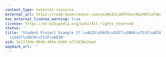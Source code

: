 ```yaml
---
content_type: external-resource
external_url: https://read.bookcreator.com/xxuNXZnCuGPfHvecRqcMOfLeFdp2/-52knQT8QvSPExcqGzDECQ/4eA0z7FvTai9vQqLk0XyFQ
has_external_license_warning: true
license: https://en.wikipedia.org/wiki/All_rights_reserved
status: ''
title: "Student Project Example 17 \u4E2D\u56FD\u5927\u5B66\u751F\u6D3B/\u4E2D\u570B\
  \u5927\u5B78\u751F\u6D3B"
uid: 5e11749e-964b-465e-b404-a7f1826e2ae4
wayback_url: ''
---
```

